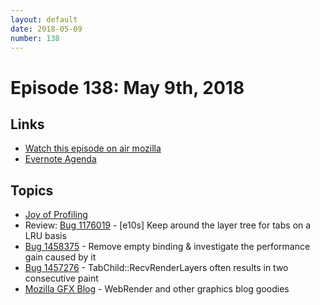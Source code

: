 ```yaml
---
layout: default
date: 2018-05-09
number: 138
---
```


# Episode 138: May 9th, 2018

## Links
* [Watch this episode on air mozilla](https://air.mozilla.org/the-joy-of-coding-episode-138/)
* [Evernote Agenda](https://www.evernote.com/l/AbJE3Eh1_ChA25kVaaqH6OoNE5BCpTUY4Zg)

## Topics

* [Joy of Profiling](https://air.mozilla.org/search/?ss=41)
* Review: [Bug 1176019](https://bugzilla.mozilla.org/show_bug.cgi?id=1176019) - [e10s] Keep around the layer tree for tabs on a LRU basis
* [Bug 1458375](https://bugzilla.mozilla.org/show_bug.cgi?id=1458375) - Remove empty binding & investigate the performance gain caused by it
* [Bug 1457276](https://bugzilla.mozilla.org/show_bug.cgi?id=1457276) - TabChild::RecvRenderLayers often results in two consecutive paint
* [Mozilla GFX Blog](https://mozillagfx.wordpress.com/) - WebRender and other graphics blog goodies



